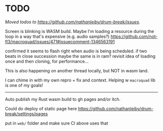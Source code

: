 # TODO

_Moved todos to https://github.com/nathanleiby/drum-break/issues._

Screen is blinking is WASM build.
Maybe I'm loading a resource during the loop in a way that's expensive (e.g. audio samples?)
https://github.com/not-fl3/macroquad/issues/471#issuecomment-1346563191

confirmed it seems to flash right when audio is being scheduled.
if two beats in close succession maybe the same is in ram?
revisit idea of loading once and then cloning, for performance...

This is also happening on another thread locally, but NOT in wasm land.

I can chime in with my own repro + fix and context. Helping w `macroquad` lib is one of my goals!

---

Auto publish my Rust wasm build to gh pages and/or itch.

Could do deploy of static page here
https://github.com/nathanleiby/drum-break/settings/pages

put in `web/` folder and make sure CI above uses that
